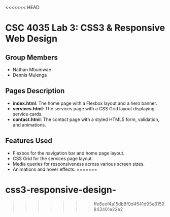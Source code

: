 <<<<<<< HEAD
# CSC 4035 Lab 3: CSS3 & Responsive Web Design

## Group Members
- Nathan Mbumwae
- Dennis Mulenga

## Pages Description
- **index.html**: The home page with a Flexbox layout and a hero banner.
- **services.html**: The services page with a CSS Grid layout displaying service cards.
- **contact.html**: The contact page with a styled HTML5 form, validation, and animations.

## Features Used
- Flexbox for the navigation bar and home page layout.
- CSS Grid for the services page layout.
- Media queries for responsiveness across various screen sizes.
- Animations and hover effects.
=======
# css3-responsive-design-
>>>>>>> ffe6eef4a15db8f0d4541d93e8159843401e22e2
